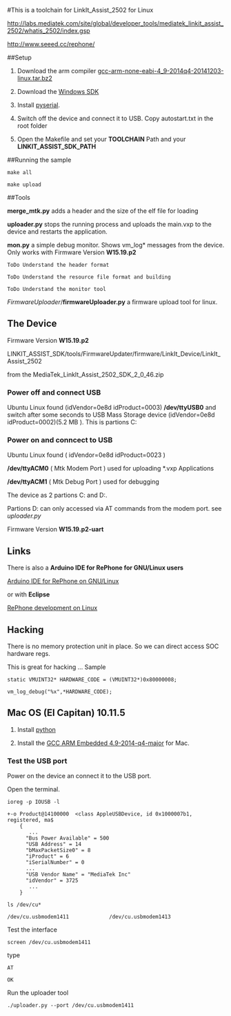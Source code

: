 #This is a toolchain for LinkIt_Assist_2502 for Linux



http://labs.mediatek.com/site/global/developer_tools/mediatek_linkit_assist_2502/whatis_2502/index.gsp

http://www.seeed.cc/rephone/


##Setup 

1. Download the arm compiler [gcc-arm-none-eabi-4_9-2014q4-20141203-linux.tar.bz2](https://launchpad.net/gcc-arm-embedded)

2. Download the [Windows SDK](http://labs.mediatek.com/site/global/developer_tools/mediatek_linkit_assist_2502/sdk_intro/index.gsp)

3. Install [pyserial](https://github.com/pyserial/pyserial).

4. Switch off the device and connect it to USB. Copy autostart.txt in the root folder

5. Open the Makefile and set your **TOOLCHAIN** Path and your **LINKIT_ASSIST_SDK_PATH**

##Running the sample


	make all

	make upload

##Tools


**merge_mtk.py**	adds a header and the size of the elf file for loading


**uploader.py**	stops the running process and uploads the main.vxp to the device and restarts the application.

**mon.py**	a simple debug monitor. Shows vm_log* messages from the device. 
Only works with Firmware Version **W15.19.p2** 

	ToDo Understand the header format

	ToDo Understand the resource file format and building

	ToDo Understand the monitor tool

*FirmwareUploader*/**firmwareUploader.py**  a firmware upload tool for linux.


## The Device

Firmware Version **W15.19.p2** 

LINKIT_ASSIST_SDK/tools/FirmwareUpdater/firmware/LinkIt_Device/LinkIt_Assist_2502

from the MediaTek_LinkIt_Assist_2502_SDK_2_0_46.zip


### Power off and connect USB


Ubuntu Linux found (idVendor=0e8d  idProduct=0003) **/dev/ttyUSB0** and switch after some seconds to  USB Mass Storage device  (idVendor=0e8d  idProduct=0002)(5.2 MB ). This is partions C:

### Power on and conncect to USB

Ubuntu Linux found  ( idVendor=0e8d  idProduct=0023 )


**/dev/ttyACM0**  ( Mtk Modem Port )  used for uploading *.vxp Applications

**/dev/ttyACM1**  ( Mtk Debug Port )  used for debugging 


The device as 2 partions C: and D:. 

Partions D: can only accessed via AT commands from the modem port. see *uploader.py*


Firmware Version **W15.19.p2-uart** 


## Links

There is also a **Arduino IDE for RePhone for GNU/Linux users**

[Arduino IDE for RePhone on GNU/Linux](https://github.com/robarago/ArduinoGNULinux4RePhone)

or with **Eclipse**

[RePhone development on Linux](https://github.com/loboris/RePhone_on_Linux)


## Hacking

There is no memory protection unit in place. So we can direct access SOC hardware regs.

This is great for hacking ...
Sample

	static VMUINT32* HARDWARE_CODE = (VMUINT32*)0x80000008;
	
	vm_log_debug("%x",*HARDWARE_CODE);
	 

## Mac OS (El Capitan) 10.11.5

1. Install [python](https://www.python.org/downloads/mac-osx/)

2. Install the [GCC ARM Embedded 4.9-2014-q4-major](https://launchpad.net/gcc-arm-embedded/4.9/4.9-2014-q4-major) for Mac.

### Test the USB port

Power on the device an connect it to the USB port.

Open the terminal.

	ioreg -p IOUSB -l
		
	+-o Product@14100000  <class AppleUSBDevice, id 0x1000007b1, registered, ma$
        {
           ...
          "Bus Power Available" = 500
          "USB Address" = 14
          "bMaxPacketSize0" = 8
          "iProduct" = 6
          "iSerialNumber" = 0
          ...
          "USB Vendor Name" = "MediaTek Inc"
          "idVendor" = 3725
           ...
        }

	ls /dev/cu* 
	
	/dev/cu.usbmodem1411             /dev/cu.usbmodem1413

Test the interface
	
	screen /dev/cu.usbmodem1411
type 

	AT
	
	OK

Run the uploader tool

	./uploader.py --port /dev/cu.usbmodem1411
	

